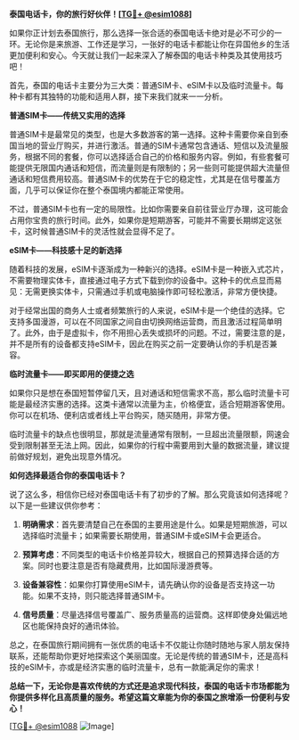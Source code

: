 **泰国电话卡，你的旅行好伙伴！[[TG💪+ @esim1088](https://t.me/s/esim1088)]**

如果你正计划去泰国旅行，那么选择一张合适的泰国电话卡绝对是必不可少的一环。无论你是来旅游、工作还是学习，一张好的电话卡都能让你在异国他乡的生活更加便利和安心。今天就让我们一起来深入了解泰国的电话卡种类及其使用技巧吧！

首先，泰国的电话卡主要分为三大类：普通SIM卡、eSIM卡以及临时流量卡。每种卡都有其独特的功能和适用人群，接下来我们就来一一分析。

**普通SIM卡——传统又实用的选择**

普通SIM卡是最常见的类型，也是大多数游客的第一选择。这种卡需要你亲自到泰国当地的营业厅购买，并进行激活。普通的SIM卡通常包含通话、短信以及流量服务，根据不同的套餐，你可以选择适合自己的价格和服务内容。例如，有些套餐可能提供无限国内通话和短信，而流量则是有限制的；另一些则可能提供超大流量但通话和短信费用较高。普通SIM卡的优势在于它的稳定性，尤其是在信号覆盖方面，几乎可以保证你在整个泰国境内都能正常使用。

不过，普通SIM卡也有一定的局限性。比如你需要亲自前往营业厅办理，这可能会占用你宝贵的旅行时间。此外，如果你是短期游客，可能并不需要长期绑定这张卡，这时候普通SIM卡的灵活性就会显得不足了。

**eSIM卡——科技感十足的新选择**

随着科技的发展，eSIM卡逐渐成为一种新兴的选择。eSIM卡是一种嵌入式芯片，不需要物理实体卡，直接通过电子方式下载到你的设备中。这种卡的优点显而易见：无需更换实体卡，只需通过手机或电脑操作即可轻松激活，非常方便快捷。

对于经常出国的商务人士或者频繁旅行的人来说，eSIM卡是一个绝佳的选择。它支持多国漫游，可以在不同国家之间自由切换网络运营商，而且激活过程简单明了。此外，由于是虚拟卡，你不用担心丢失或损坏的问题。不过，需要注意的是，并不是所有的设备都支持eSIM卡，因此在购买之前一定要确认你的手机是否兼容。

**临时流量卡——即买即用的便捷之选**

如果你只是想在泰国短暂停留几天，且对通话和短信需求不高，那么临时流量卡可能是最经济实惠的选择。这类卡通常以流量为主，价格便宜，适合短期游客使用。你可以在机场、便利店或者线上平台购买，随买随用，非常方便。

临时流量卡的缺点也很明显，那就是流量通常有限制，一旦超出流量限额，网速会受到限制甚至无法上网。因此，如果你的行程中需要用到大量的数据流量，建议提前做好规划，避免出现意外情况。

**如何选择最适合你的泰国电话卡？**

说了这么多，相信你已经对泰国电话卡有了初步的了解。那么究竟该如何选择呢？以下是一些建议供你参考：

1. **明确需求**：首先要清楚自己在泰国的主要用途是什么。如果是短期旅游，可以选择临时流量卡；如果需要长期使用，普通SIM卡或eSIM卡会更适合。
   
2. **预算考虑**：不同类型的电话卡价格差异较大，根据自己的预算选择合适的方案。同时也要注意是否有隐藏费用，比如国际漫游费等。

3. **设备兼容性**：如果你打算使用eSIM卡，请先确认你的设备是否支持这一功能。如果不支持，则只能选择普通SIM卡。

4. **信号质量**：尽量选择信号覆盖广、服务质量高的运营商。这样即使身处偏远地区也能保持良好的通讯体验。

总之，在泰国旅行期间拥有一张优质的电话卡不仅能让你随时随地与家人朋友保持联系，还能帮助你更好地探索这个美丽国度。无论是传统的普通SIM卡，还是高科技的eSIM卡，亦或是经济实惠的临时流量卡，总有一款能满足你的需求！

**总结一下，无论你是喜欢传统的方式还是追求现代科技，泰国的电话卡市场都能为你提供多样化且高质量的服务。希望这篇文章能为你的泰国之旅增添一份便利与安心！**

[[TG💪+ @esim1088](https://t.me/s/esim1088) ![Image](https://i.postimg.cc/4NQfJmqS/Snipaste-2025-05-13-00-14-12.png)]